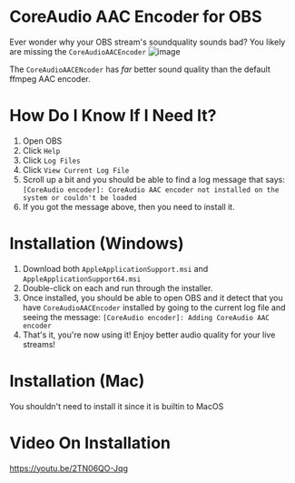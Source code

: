# CoreAudio AAC Encoder for OBS

Ever wonder why your OBS stream's soundquality sounds bad? You likely are missing the `CoreAudioAACEncoder`
![image](https://github.com/justin-russell/iTunes-12.3.1.23/assets/38231076/59f468e4-59ad-4884-9079-094ca87efa0f)

The `CoreAudioAACENcoder` has *far* better sound quality than the default ffmpeg AAC encoder.

# How Do I Know If I Need It?
1. Open OBS
2. Click `Help`
3. Click `Log Files`
4. Click `View Current Log File`
5. Scroll up a bit and you should be able to find a log message that says: `[CoreAudio encoder]: CoreAudio AAC encoder not installed on the system or couldn't be loaded`
6. If you got the message above, then you need to install it. 

# Installation (Windows)
1. Download both `AppleApplicationSupport.msi` and `AppleApplicationSupport64.msi`
2. Double-click on each and run through the installer.
3. Once installed, you should be able to open OBS and it detect that you have `CoreAudioAACEncoder` installed by going to the current log file and seeing the message: `[CoreAudio encoder]: Adding CoreAudio AAC encoder`
4. That's it, you're now using it! Enjoy better audio quality for your live streams!

# Installation (Mac)
You shouldn't need to install it since it is builtin to MacOS

# Video On Installation
https://youtu.be/2TN06QO-Jqg

